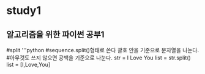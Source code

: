  study1
 ================

알고리즘을 위한 파이썬 공부1
---------------------------


#split
'''python
#sequence.split()형태로 쓴다 괄호 안을 기준으로 문자열을 나눈다.
#아무것도 쓰지 않으면 공백을 기준으로 나눈다.
str = I Love You
list = str.split()  
list = [I,Love,You]


```









